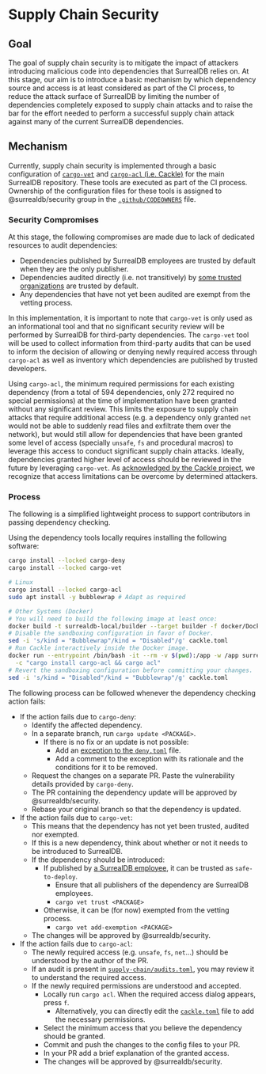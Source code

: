 # Supply Chain Security

## Goal

The goal of supply chain security is to mitigate the impact of attackers introducing malicious code into dependencies that SurrealDB relies on. At this stage, our aim is to introduce a basic mechanism by which dependency source and access is at least considered as part of the CI process, to reduce the attack surface of SurrealDB by limiting the number of dependencies completely exposed to supply chain attacks and to raise the bar for the effort needed to perform a successful supply chain attack against many of the current SurrealDB dependencies.

## Mechanism

Currently, supply chain security is implemented through a basic configuration of [`cargo-vet`](https://mozilla.github.io/cargo-vet/index.html) and [`cargo-acl` (i.e. Cackle)](https://github.com/cackle-rs/cackle) for the main SurrealDB repository. These tools are executed as part of the CI process. Ownership of the configuration files for these tools is assigned to @surrealdb/security group in the [`.github/CODEOWNERS`](https://github.com/surrealdb/surrealdb/blob/main/.github/CODEOWNERS) file.

### Security Compromises

At this stage, the following compromises are made due to lack of dedicated resources to audit dependencies:
- Dependencies published by SurrealDB employees are trusted by default when they are the only publisher.
- Dependencies audited directly (i.e. not transitively) by [some trusted organizations](https://raw.githubusercontent.com/bholley/cargo-vet/main/registry.toml) are trusted by default.
- Any dependencies that have not yet been audited are exempt from the vetting process.

In this implementation, it is important to note that `cargo-vet` is only used as an informational tool and that no significant security review will be performed by SurrealDB for third-party dependencies. The `cargo-vet` tool will be used to collect information from third-party audits that can be used to inform the decision of allowing or denying newly required access through `cargo-acl` as well as inventory which dependencies are published by trusted developers.

Using `cargo-acl`, the minimum required permissions for each existing dependency (from a total of 594 dependencies, only 272 required no special permissions) at the time of implementation have been granted without any significant review. This limits the exposure to supply chain attacks that require additional access (e.g. a dependency only granted `net` would not be able to suddenly read files and exfiltrate them over the network), but would still allow for dependencies that have been granted some level of access (specially `unsafe`, `fs` and procedural macros) to leverage this access to conduct significant supply chain attacks. Ideally, dependencies granted higher level of access should be reviewed in the future by leveraging `cargo-vet`. As [acknowledged by the Cackle project](https://github.com/cackle-rs/cackle/blob/main/SECURITY.md), we recognize that access limitations can be overcome by determined attackers.

### Process

The following is a simplified lightweight process to support contributors in passing dependency checking.

Using the dependency tools locally requires installing the following software:

```bash
cargo install --locked cargo-deny
cargo install --locked cargo-vet

# Linux
cargo install --locked cargo-acl
sudo apt install -y bubblewrap # Adapt as required

# Other Systems (Docker)
# You will need to build the following image at least once:
docker build -t surrealdb-local/builder --target builder -f docker/Dockerfile .
# Disable the sandboxing configuration in favor of Docker.
sed -i 's/kind = "Bubblewrap"/kind = "Disabled"/g' cackle.toml
# Run Cackle interactively inside the Docker image.
docker run --entrypoint /bin/bash -it --rm -v $(pwd):/app -w /app surrealdb-local/builder \
  -c "cargo install cargo-acl && cargo acl"
# Revert the sandboxing configuration before committing your changes.
sed -i 's/kind = "Disabled"/kind = "Bubblewrap"/g' cackle.toml
```

The following process can be followed whenever the dependency checking action fails:

- If the action fails due to `cargo-deny`:
  - Identify the affected dependency.
  - In a separate branch, run `cargo update <PACKAGE>`.
    - If there is no fix or an update is not possible:
      - Add an [exception to the `deny.toml`](https://github.com/surrealdb/surrealdb/blob/main/deny.toml#L64) file.
      - Add a comment to the exception with its rationale and the conditions for it to be removed.
  - Request the changes on a separate PR. Paste the vulnerability details provided by `cargo-deny`.
  - The PR containing the dependency update will be approved by @surrealdb/security.
  - Rebase your original branch so that the dependency is updated.
- If the action fails due to `cargo-vet`:
  - This means that the dependency has not yet been trusted, audited nor exempted.
  - If this is a new dependency, think about whether or not it needs to be introduced to SurrealDB.
  - If the dependency should be introduced:
    - If published by [a SurrealDB employee](https://github.com/orgs/surrealdb/people), it can be trusted as `safe-to-deploy`.
      - Ensure that all publishers of the dependency are SurrealDB employees.
      - `cargo vet trust <PACKAGE>`
    - Otherwise, it can be (for now) exempted from the vetting process.
      - `cargo vet add-exemption <PACKAGE>`
  - The changes will be approved by @surrealdb/security.
- If the action fails due to `cargo-acl`:
  - The newly required access (e.g. `unsafe`, `fs`, `net`...) should be understood by the author of the PR.
  - If an audit is present in [`supply-chain/audits.toml`](https://github.com/surrealdb/surrealdb/blob/main/supply-chain/audit.toml), you may review it to understand the required access.
  - If the newly required permissions are understood and accepted.
    - Locally run `cargo acl`. When the required access dialog appears, press `f`.
      - Alternatively, you can directly edit the [`cackle.toml`](https://github.com/surrealdb/surrealdb/blob/main/cackle.toml) file to add the necessary permissions.
    - Select the minimum access that you believe the dependency should be granted.
    - Commit and push the changes to the config files to your PR.
    - In your PR add a brief explanation of the granted access.
    - The changes will be approved by @surrealdb/security.
